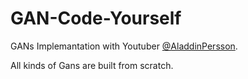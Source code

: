 # GAN-Code-Yourself
GANs Implemantation with Youtuber [@AladdinPersson](https://www.youtube.com/@AladdinPersson).

All kinds of Gans are built from scratch.
